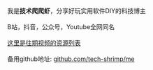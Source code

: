 
我是<b>技术爬爬虾</b>，分享好玩实用软件DIY的科技博主
<br><br>B站，抖音，公众号，Youtube全网同名
<br><br>[这里是往期视频的资源列表](README2.md)
<br><br>备用github地址:  [github.com/tech-shrimp/me](github.com/tech-shrimp/me)
